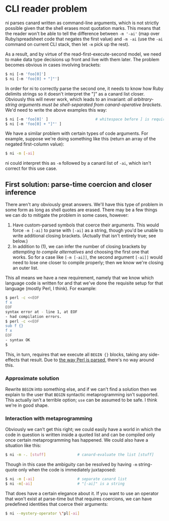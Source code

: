 # CLI reader problem
ni parses canard written as command-line arguments, which is not strictly
possible given that the shell erases most quotation marks. This means that the
reader won't be able to tell the difference between `-m '-ai'` (map over
Ruby/spreadsheet code that negates the first value) and `-m -ai` (use the `-ai`
command on current CLI stack, then let `-m` pick up the rest).

As a result, and by virtue of the read-first-execute-second model, we need to
make data type decisions up front and live with them later. The problem becomes
obvious in cases involving brackets:

```sh
$ ni [-m 'foo[0]']
$ ni [-m 'foo[0] + "]"']
```

In order for ni to correctly parse the second one, it needs to know how Ruby
delimits strings so it doesn't interpret the "]" as a canard list closer.
Obviously this will never work, which leads to an invariant: _all
arbitrary-string arguments must be shell-separated from canard-operative
brackets_. We'd need to write the above examples this way:

```sh
$ ni [-m 'foo[0]' ]                     # whitespace before ] is required
$ ni [-m 'foo[0] + "]"' ]
```

We have a similar problem with certain types of code arguments. For example,
suppose we're doing something like this (return an array of the negated
first-column value):

```sh
$ ni -m [-ai]
```

ni could interpret this as `-m` followed by a canard list of `-ai`, which isn't
correct for this use case.

## First solution: parse-time coercion and closer inference
There aren't any obviously great answers. We'll have this type of problem in
some form as long as shell quotes are erased. There may be a few things we can
do to mitigate the problem in some cases, however:

1. Have custom-parsed symbols that coerce their arguments. This would force
   `-m [-ai]` to parse with `[-ai]` as a string, though you'd be unable to
   write additional closing brackets. (Actually that isn't entirely true; see
   below.)
2. In addition to (1), we can infer the number of closing brackets by
   _attempting to compile alternatives_ and choosing the first one that works.
   So for a case like `[-m [-ai]]`, the second argument `[-ai]]` would need to
   lose one closer to compile properly; then we know we're closing an outer
   list.

This all means we have a new requirement, namely that we know which language
code is written for and that we've done the requisite setup for that language
(mostly Perl, I think). For example:

```sh
$ perl -c <<EOF
f x
EOF
syntax error at - line 1, at EOF
- had compilation errors.
$ perl -c <<EOF
sub f {}
f x
EOF
- syntax OK
$
```

This, in turn, requires that we execute all `BEGIN {}` blocks, taking any
side-effects that result. Due to [the way Perl is
parsed](http://www.perlmonks.org/?node_id=44722), there's no way around this.

### Approximate solution
Rewrite `BEGIN` into something else, and if we can't find a solution then we
explain to the user that `BEGIN` syntactic metaprogramming isn't supported.
This actually isn't a terrible option; `use` can be assumed to be safe. I think
we're in good shape.

### Interaction with metaprogramming
Obviously we can't get this right; we could easily have a world in which the
code in question is written inside a quoted list and can be compiled only once
certain metaprogramming has happened. We could also have a situation like this:

```sh
$ ni -m -. [stuff]              # canard-evaluate the list [stuff]
```

Though in this case the ambiguity can be resolved by having `-m` string-quote
only when the code is immediately juxtaposed:

```sh
$ ni -m [-ai]                   # separate canard list
$ ni -m[-ai]                    # "[-ai]" is a string
```

That does have a certain elegance about it. If you want to use an operator that
won't exist at parse-time but that requires coercions, we can have predefined
identities that coerce their arguments:

```sh
$ ni --mystery-operator \"pl[-ai]
```
